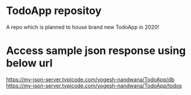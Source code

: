 # TodoApp repositoy
A repo which is planned to house brand new TodoApp in 2020!

# Access sample json response using below url
https://my-json-server.typicode.com/yogesh-nandwana/TodoApp/db </br>
https://my-json-server.typicode.com/yogesh-nandwana/TodoApp/todos
